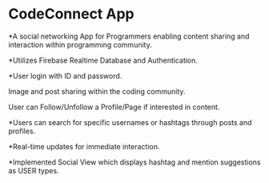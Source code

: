 # CodeConnect App

*A social networking App for Programmers enabling content sharing and interaction within programming community.

*Utilizes Firebase Realtime Database and Authentication.

*User login with ID and password.

Image and post sharing within the coding community.

User can Follow/Unfollow a Profile/Page if interested in content.

*Users can search for specific usernames or hashtags through posts and profiles.

*Real-time updates for immediate interaction.

*Implemented Social View which displays hashtag and mention suggestions as USER types.

